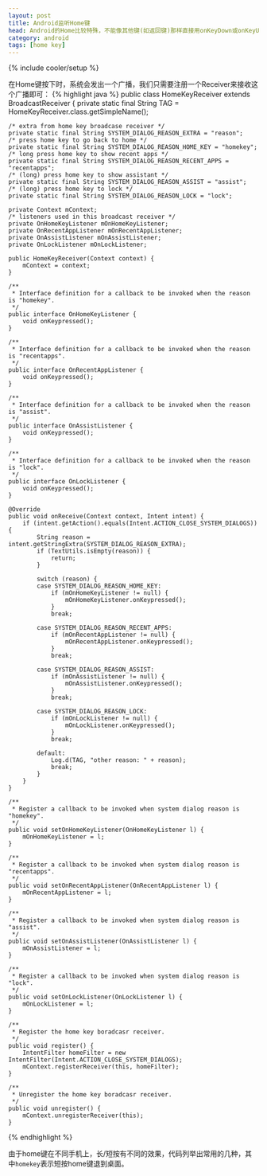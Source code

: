 ```yaml
---
layout: post
title: Android监听Home键
head: Android的Home比较特殊，不能像其他键(如返回键)那样直接用onKeyDown或onKeyUp来监听，需要用其他的方法来实现监听。
category: android
tags: [home key]
---
```

{% include cooler/setup %}

在Home键按下时，系统会发出一个广播，我们只需要注册一个Receiver来接收这个广播即可：
{% highlight java %}
public class HomeKeyReceiver extends BroadcastReceiver {
	private static final String TAG = HomeKeyReceiver.class.getSimpleName();
	
	/* extra from home key broadcase receiver */
	private static final String SYSTEM_DIALOG_REASON_EXTRA = "reason";
    /* press home key to go back to home */
    private static final String SYSTEM_DIALOG_REASON_HOME_KEY = "homekey";
	/* long press home key to show recent apps */
    private static final String SYSTEM_DIALOG_REASON_RECENT_APPS = "recentapps";
    /* (long) press home key to show assistant */
    private static final String SYSTEM_DIALOG_REASON_ASSIST = "assist";
    /* (long) press home key to lock */
    private static final String SYSTEM_DIALOG_REASON_LOCK = "lock";
	
	private Context mContext;
	/* listeners used in this broadcast receiver */
	private OnHomeKeyListener mOnHomeKeyListener;
	private OnRecentAppListener mOnRecentAppListener;
	private OnAssistListener mOnAssistListener;
	private OnLockListener mOnLockListener;
	
	public HomeKeyReceiver(Context context) {
		mContext = context;
	}
	
	/**
	 * Interface definition for a callback to be invoked when the reason is "homekey".
	 */
	public interface OnHomeKeyListener {
		void onKeypressed();
	}
	
	/**
	 * Interface definition for a callback to be invoked when the reason is "recentapps".
	 */
	public interface OnRecentAppListener {
		void onKeypressed();
	}
	
	/**
	 * Interface definition for a callback to be invoked when the reason is "assist".
	 */
	public interface OnAssistListener {
		void onKeypressed();
	}
	
	/**
	 * Interface definition for a callback to be invoked when the reason is "lock".
	 */
	public interface OnLockListener {
		void onKeypressed();
	}
	
	@Override
	public void onReceive(Context context, Intent intent) {
		if (intent.getAction().equals(Intent.ACTION_CLOSE_SYSTEM_DIALOGS)) {
			String reason = intent.getStringExtra(SYSTEM_DIALOG_REASON_EXTRA);
			if (TextUtils.isEmpty(reason)) {
				return;
			}
			
			switch (reason) {
			case SYSTEM_DIALOG_REASON_HOME_KEY:
				if (mOnHomeKeyListener != null) {
					mOnHomeKeyListener.onKeypressed();
				}
				break;
				
			case SYSTEM_DIALOG_REASON_RECENT_APPS:
				if (mOnRecentAppListener != null) {
					mOnRecentAppListener.onKeypressed();
				}
				break;
				
			case SYSTEM_DIALOG_REASON_ASSIST:
				if (mOnAssistListener != null) {
					mOnAssistListener.onKeypressed();
				}
				break;
				
			case SYSTEM_DIALOG_REASON_LOCK:
				if (mOnLockListener != null) {
					mOnLockListener.onKeypressed();
				}
				break;

			default:
				Log.d(TAG, "other reason: " + reason);
				break;
			}
		}
	}
	
	/**
	 * Register a callback to be invoked when system dialog reason is "homekey".
	 */
	public void setOnHomeKeyListener(OnHomeKeyListener l) {
		mOnHomeKeyListener = l;
	}
	
	/**
	 * Register a callback to be invoked when system dialog reason is "recentapps".
	 */
	public void setOnRecentAppListener(OnRecentAppListener l) {
		mOnRecentAppListener = l;
	}
	
	/**
	 * Register a callback to be invoked when system dialog reason is "assist".
	 */
	public void setOnAssistListener(OnAssistListener l) {
		mOnAssistListener = l;
	}
	
	/**
	 * Register a callback to be invoked when system dialog reason is "lock".
	 */
	public void setOnLockListener(OnLockListener l) {
		mOnLockListener = l;
	}

	/**
	 * Register the home key boradcasr receiver.
	 */
	public void register() {
		IntentFilter homeFilter = new IntentFilter(Intent.ACTION_CLOSE_SYSTEM_DIALOGS);
		mContext.registerReceiver(this, homeFilter);
	}
	
	/**
	 * Unregister the home key boradcasr receiver.
	 */
	public void unregister() {
		mContext.unregisterReceiver(this);
	}
{% endhighlight %}

由于home键在不同手机上，长/短按有不同的效果，代码列举出常用的几种，其中`homekey`表示短按home键退到桌面。